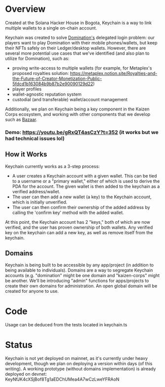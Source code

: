 # Overview

Created at the Solana Hacker House in Bogota, Keychain is a way to link multiple wallets to a single on-chain account. 

Keychain was created to solve [Domination's](https://domination.gg) delegated login problem: our players want to play
Domination with their mobile phones/wallets, but keep their NFTs safely on their Ledger/desktop wallets. However, there
are several more potential use cases that we've identified (and also plan to utilize for Domination), such as:

- proving write-access to multiple wallets (for example, for Metaplex's proposed royalties solution: https://metaplex.notion.site/Royalties-and-the-Future-of-Creator-Monetization-Public-5fdcd1b163084b9b87b2e90090129d22)
- player profiles
- wallet-agnostic reputation system
- custodial (and transferable) wallet/account management

Additionally, we plan on Keychain being a key component in the Kaizen Corps ecosystem, and working with
other components that we develop such as [Bazaar](https://github.com/kaizencorps/bazaar).

### Demo: https://youtu.be/gRxQT4asCzY?t=352 (it works but we had technical issues lol)

## How it Works

Keychain currently works as a 3-step process:

- A user creates a Keychain account with a given wallet. This can be tied to a username or a "primary wallet," either 
of which is used to derive the PDA for the account. The given wallet is then added to the keychain as a verified address/wallet.
- The user can then add a new wallet (a key) to the Keychain account, which is initially unverified.
- The user can then confirm their ownership of the added address by calling the 'confirm key' method with the added wallet.

At this point, the Keychain account has 2 "keys," both of which are now verified, and the user has proven ownership of
both wallets. Any verified key on the keychain can add a new key, as well as remove itself from the keychain.

## Domains

Keychain is being built to be accessible by any app/project (in addition to being available to individuals). Domains are 
a way to segregate Keychain accounts (e.g. "domination" might be one domain and "kaizen-corps" might be another. We'll 
be introducing "admin" functions for apps/projects to create their own domains for administration. An open global domain 
will be created for anyone to use.

# Code

Usage can be deduced from the tests located in keychain.ts

# Status

Keychain is not yet deployed on mainnet, as it's currently under heavy development, though we plan on deploying a version 
within days (of this writing). A working prototype (without domains implementation) is already deployed on devnet: KeyNfJK4cXSjBof8Tg1aEDChUMea4A7wCzLweYFRAoN



